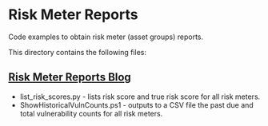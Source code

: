 # Risk Meter Reports

Code examples to obtain risk meter (asset groups) reports.

This directory contains the following files:

## [Risk Meter Reports Blog](https://www.kennasecurity.com/blog/risk-meter-reports-powershell/)

* list_risk_scores.py - lists risk score and true risk score for all risk meters.
* ShowHistoricalVulnCounts.ps1 - outputs to a CSV file the past due and total vulnerability counts for all risk meters.
